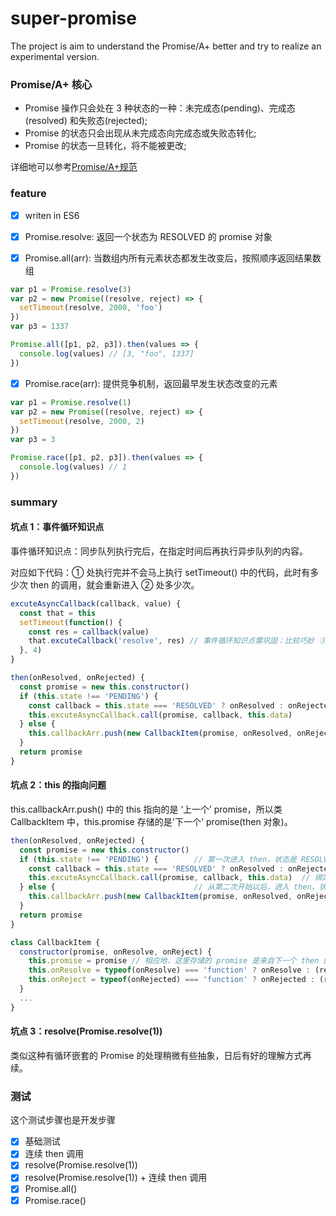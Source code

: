 # super-promise

The project is aim to understand the Promise/A+ better and try to realize an experimental version.

### Promise/A+ 核心

* Promise 操作只会处在 3 种状态的一种：未完成态(pending)、完成态(resolved) 和失败态(rejected);
* Promise 的状态只会出现从未完成态向完成态或失败态转化;
* Promise 的状态一旦转化，将不能被更改;

详细地可以参考[Promise/A+规范](https://segmentfault.com/a/1190000002452115#articleHeader3)

### feature

- [x] writen in ES6

- [x] Promise.resolve: 返回一个状态为 RESOLVED 的 promise 对象

- [x] Promise.all(arr): 当数组内所有元素状态都发生改变后，按照顺序返回结果数组

```js
var p1 = Promise.resolve(3)
var p2 = new Promise((resolve, reject) => {
  setTimeout(resolve, 2000, 'foo')
})
var p3 = 1337

Promise.all([p1, p2, p3]).then(values => {
  console.log(values) // [3, "foo", 1337]
})
```

- [x] Promise.race(arr): 提供竞争机制，返回最早发生状态改变的元素

```js
var p1 = Promise.resolve(1)
var p2 = new Promise((resolve, reject) => {
  setTimeout(resolve, 2000, 2)
})
var p3 = 3

Promise.race([p1, p2, p3]).then(values => {
  console.log(values) // 1
})
```

### summary

#### 坑点 1：事件循环知识点

事件循环知识点：同步队列执行完后，在指定时间后再执行异步队列的内容。

对应如下代码：① 处执行完并不会马上执行 setTimeout() 中的代码，此时有多少次 then 的调用，就会重新进入 ② 处多少次。

```js
excuteAsyncCallback(callback, value) {
  const that = this
  setTimeout(function() {
    const res = callback(value)
    that.excuteCallback('resolve', res) // 事件循环知识点需巩固：比较巧妙 ③
  }, 4)
}

then(onResolved, onRejected) {
  const promise = new this.constructor()
  if (this.state !== 'PENDING') {
    const callback = this.state === 'RESOLVED' ? onResolved : onRejected
    this.excuteAsyncCallback.call(promise, callback, this.data)              // ①
  } else {
    this.callbackArr.push(new CallbackItem(promise, onResolved, onRejected)) // ②
  }
  return promise
}
```

#### 坑点 2：this 的指向问题

this.callbackArr.push() 中的 this 指向的是 ‘上一个’ promise，所以类 CallbackItem 中，this.promise 存储的是'下一个' promise(then 对象)。

```js
then(onResolved, onRejected) {
  const promise = new this.constructor()
  if (this.state !== 'PENDING') {        // 第一次进入 then，状态是 RESOLVED 或者是 REJECTED
    const callback = this.state === 'RESOLVED' ? onResolved : onRejected
    this.excuteAsyncCallback.call(promise, callback, this.data)  // 绑定 this 到 promise
  } else {                               // 从第二次开始以后，进入 then，状态是 PENDING
    this.callbackArr.push(new CallbackItem(promise, onResolved, onRejected)) // 这里的 this 也是指向‘上一个’ promise
  }
  return promise
}

class CallbackItem {
  constructor(promise, onResolve, onReject) {
    this.promise = promise // 相应地，这里存储的 promise 是来自下一个 then 的
    this.onResolve = typeof(onResolve) === 'function' ? onResolve : (resolve) => {}
    this.onReject = typeof(onRejected) === 'function' ? onRejected : (rejected) => {}
  }
  ...
}
```

#### 坑点 3：resolve(Promise.resolve(1))

类似这种有循环嵌套的 Promise 的处理稍微有些抽象，日后有好的理解方式再续。

### 测试

这个测试步骤也是开发步骤

- [x] 基础测试
- [x] 连续 then 调用
- [x] resolve(Promise.resolve(1))
- [x] resolve(Promise.resolve(1)) + 连续 then 调用
- [x] Promise.all()
- [x] Promise.race()
